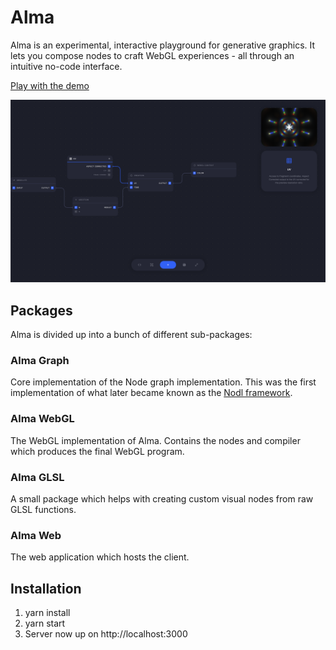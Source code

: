 # Alma

Alma is an experimental, interactive playground for generative graphics. It lets you compose nodes to craft WebGL experiences - all through an intuitive no-code interface.

[Play with the demo](https://alma.sh)

![](static/alma.png)

## Packages

Alma is divided up into a bunch of different sub-packages:

### Alma Graph

Core implementation of the Node graph implementation. This was the first implementation of what later became known as the [Nodl framework](https://github.com/emilwidlund/nodl).

### Alma WebGL

The WebGL implementation of Alma. Contains the nodes and compiler which produces the final WebGL program.

### Alma GLSL

A small package which helps with creating custom visual nodes from raw GLSL functions.

### Alma Web

The web application which hosts the client.

## Installation

1. yarn install
2. yarn start
3. Server now up on http://localhost:3000
